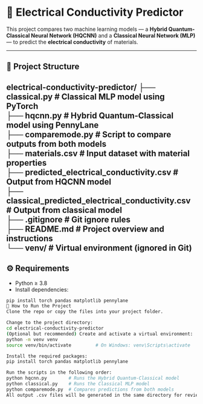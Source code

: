 # 🧪 Electrical Conductivity Predictor

This project compares two machine learning models — a **Hybrid Quantum-Classical Neural Network (HQCNN)** and a **Classical Neural Network (MLP)** — to predict the **electrical conductivity** of materials.

---

## 📁 Project Structure
electrical-conductivity-predictor/
├── classical.py                               # Classical MLP model using PyTorch  
├── hqcnn.py                                   # Hybrid Quantum-Classical model using PennyLane  
├── comparemode.py                             # Script to compare outputs from both models  
├── materials.csv                              # Input dataset with material properties  
├── predicted_electrical_conductivity.csv      # Output from HQCNN model  
├── classical_predicted_electrical_conductivity.csv  # Output from classical model  
├── .gitignore                                 # Git ignore rules  
├── README.md                                  # Project overview and instructions  
└── venv/                                      # Virtual environment (ignored in Git)  
---

## ⚙️ Requirements

- Python ≥ 3.8
- Install dependencies:

```bash
pip install torch pandas matplotlib pennylane
🚀 How to Run the Project
Clone the repo or copy the files into your project folder.

Change to the project directory:
cd electrical-conductivity-predictor
(Optional but recommended) Create and activate a virtual environment:
python -m venv venv
source venv/bin/activate         # On Windows: venv\Scripts\activate

Install the required packages:
pip install torch pandas matplotlib pennylane

Run the scripts in the following order:
python hqcnn.py        # Runs the Hybrid Quantum-Classical model
python classical.py    # Runs the Classical MLP model
python comparemode.py  # Compares predictions from both models
All output .csv files will be generated in the same directory for review and analysis.
